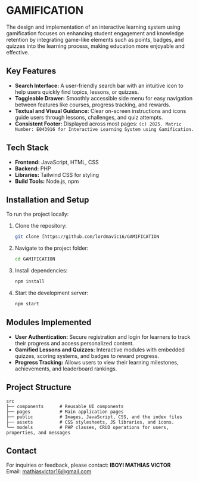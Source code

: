 # GAMIFICATION
The design and implementation of an interactive learning system using gamification focuses on enhancing student engagement and knowledge retention by integrating game-like elements such as points, badges, and quizzes into the learning process, making education more enjoyable and effective.

## Key Features
- **Search Interface:** A user-friendly search bar with an intuitive icon to help users quickly find topics, lessons, or quizzes.
- **Toggleable Drawer:** Smoothly accessible side menu for easy navigation between features like courses, progress tracking, and rewards.
- **Textual and Visual Guidance:** Clear on-screen instructions and icons guide users through lessons, challenges, and quiz attempts.
- **Consistent Footer:** Displayed across most pages: `(c) 2025. Matric Number: E043916 for Interactive Learning System using Gamification.`

## Tech Stack
- **Frontend:** JavaScript, HTML, CSS
- **Backend:** PHP 
- **Libraries:** Tailwind CSS for styling
- **Build Tools:** Node.js, npm

## Installation and Setup
To run the project locally:

1. Clone the repository:
   ```bash
   git clone [https://github.com/lordmavic16/GAMIFICATION
   ```
2. Navigate to the project folder:
   ```bash
   cd GAMIFICATION
   ```
3. Install dependencies:
   ```bash
   npm install
   ```
4. Start the development server:
   ```bash
   npm start
   ```

## Modules Implemented
- **User Authentication:** Secure registration and login for learners to track their progress and access personalized content.
- **Gamified Lessons and Quizzes:** Interactive modules with embedded quizzes, scoring systems, and badges to reward progress.
- **Progress Tracking:** Allows users to view their learning milestones, achievements, and leaderboard rankings.

## Project Structure
```
src
├── components      # Reusable UI components
├── pages           # Main application pages
├── public          # Images, JavaScript, CSS, and the index files
├── assets          # CSS stylesheets, JS libraries, and icons.
└── models          # PHP classes, CRUD operations for users, properties, and messages
```

## Contact
For inquiries or feedback, please contact:
**IBOYI MATHIAS VICTOR**  
Email: [mathiasvictor16@gmail.com](mailto:mathiasvictor16@gmail.com)
